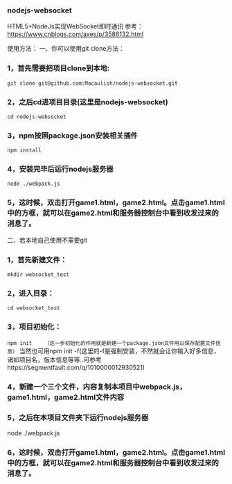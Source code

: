 ### nodejs-websocket
HTML5+NodeJs实现WebSocket即时通讯
参考：https://www.cnblogs.com/axes/p/3586132.html

使用方法：
一、你可以使用git clone方法：
### 1，首先需要把项目clone到本地:
`git clone git@github.com:Macaulish/nodejs-websocket.git`
### 2，之后cd进项目目录(这里是nodejs-websocket)
`cd nodejs-websocket`
### 3，npm按照package.json安装相关插件
`npm install`
### 4，安装完毕后运行nodejs服务器
`node ./webpack.js`
### 5，这时候，双击打开game1.html，game2.html。点击game1.html中的方框，就可以在game2.html和服务器控制台中看到收发过来的消息了。



二、若本地自己使用不需要git
### 1，首先新建文件：
`mkdir websocket_test`
### 2，进入目录：
`cd websocket_test`
### 3，项目初始化：
`npm init    （这一步初始化的作用就是新建一个package.json文件用以保存配置文件信息）`
当然也可用npm init -f(这里的-f是强制安装，不然就会让你输入好多信息，诸如项目名，版本信息等等..可参考https://segmentfault.com/q/1010000012930521)
### 4，新建一个三个文件，内容复制本项目中webpack.js，game1.html，game2.html文件内容
### 5，之后在本项目文件夹下运行nodejs服务器
node ./webpack.js
### 6，这时候，双击打开game1.html，game2.html。点击game1.html中的方框，就可以在game2.html和服务器控制台中看到收发过来的消息了。
